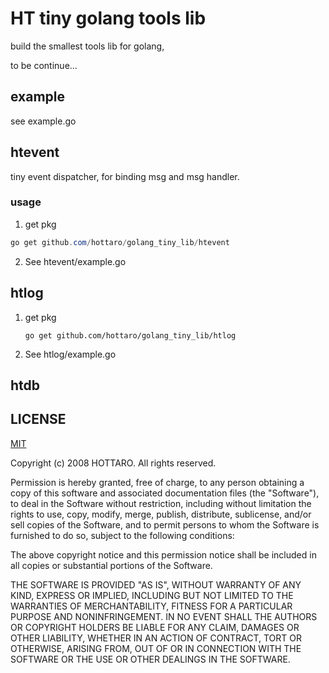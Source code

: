 # HT tiny golang tools lib

build the smallest tools lib for golang,

to be continue...

## example
see example.go

## htevent 

 tiny event dispatcher, for binding msg and msg handler.

### usage 

1. get pkg

```powershell
go get github.com/hottaro/golang_tiny_lib/htevent
```
2. See htevent/example.go

## htlog

1. get pkg

   ```shell
   go get github.com/hottaro/golang_tiny_lib/htlog
   ```

2. See htlog/example.go

   

## htdb

## LICENSE
[MIT](https://opensource.org/licenses/MIT "MIT")


Copyright (c) 2008 HOTTARO. All rights reserved.

Permission is hereby granted, free of charge, to any person obtaining a copy of this software and associated documentation files (the "Software"), to deal in the Software without restriction, including without limitation the rights to use, copy, modify, merge, publish, distribute, sublicense, and/or sell copies of the Software, and to permit persons to whom the Software is furnished to do so, subject to the following conditions:

The above copyright notice and this permission notice shall be included in all copies or substantial portions of the Software.

THE SOFTWARE IS PROVIDED "AS IS", WITHOUT WARRANTY OF ANY KIND, EXPRESS OR IMPLIED, INCLUDING BUT NOT LIMITED TO THE WARRANTIES OF MERCHANTABILITY, FITNESS FOR A PARTICULAR PURPOSE AND NONINFRINGEMENT. IN NO EVENT SHALL THE AUTHORS OR COPYRIGHT HOLDERS BE LIABLE FOR ANY CLAIM, DAMAGES OR OTHER LIABILITY, WHETHER IN AN ACTION OF CONTRACT, TORT OR OTHERWISE, ARISING FROM, OUT OF OR IN CONNECTION WITH THE SOFTWARE OR THE USE OR OTHER DEALINGS IN THE SOFTWARE.

